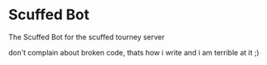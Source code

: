 # Scuffed Bot
The Scuffed Bot for the scuffed tourney server

don't complain about broken code, thats how i write and i am terrible at it ;)
